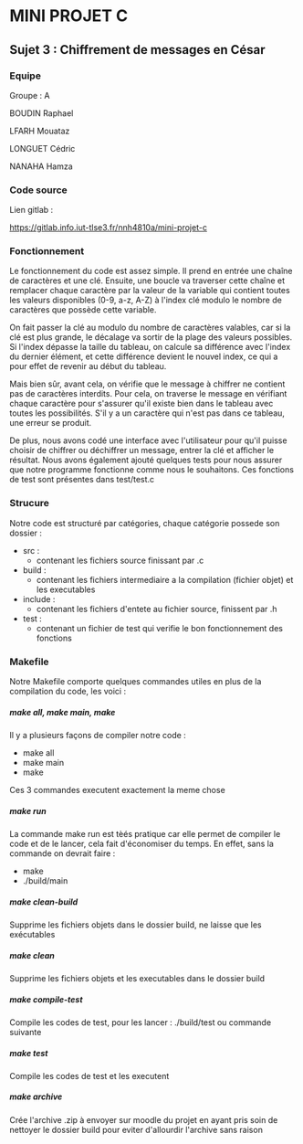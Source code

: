 # MINI PROJET C

## Sujet 3 : Chiffrement de messages en César

### Equipe

Groupe : A


BOUDIN Raphael

LFARH Mouataz

LONGUET Cédric

NANAHA Hamza

### Code source

Lien gitlab :

https://gitlab.info.iut-tlse3.fr/nnh4810a/mini-projet-c

### Fonctionnement

Le fonctionnement du code est assez simple. Il prend en entrée une chaîne de caractères et une clé. Ensuite, une boucle va traverser cette chaîne et remplacer chaque caractère par la valeur de la variable qui contient toutes les valeurs disponibles (0-9, a-z, A-Z) à l'index clé modulo le nombre de caractères que possède cette variable.

On fait passer la clé au modulo du nombre de caractères valables, car si la clé est plus grande, le décalage va sortir de la plage des valeurs possibles. Si l'index dépasse la taille du tableau, on calcule sa différence avec l'index du dernier élément, et cette différence devient le nouvel index, ce qui a pour effet de revenir au début du tableau.

Mais bien sûr, avant cela, on vérifie que le message à chiffrer ne contient pas de caractères interdits. Pour cela, on traverse le message en vérifiant chaque caractère pour s'assurer qu'il existe bien dans le tableau avec toutes les possibilités. S'il y a un caractère qui n'est pas dans ce tableau, une erreur se produit.

De plus, nous avons codé une interface avec l'utilisateur pour qu'il puisse choisir de chiffrer ou déchiffrer un message, entrer la clé et afficher le résultat.
Nous avons également ajouté quelques tests pour nous assurer que notre programme fonctionne comme nous le souhaitons. Ces fonctions de test sont présentes dans test/test.c

### Strucure

Notre code est structuré par catégories, chaque catégorie possede son dossier :

- src :
    + contenant les fichiers source finissant par .c
- build :
    + contenant les fichiers intermediaire a la compilation (fichier objet) et les executables
- include :
    + contenant les fichiers d'entete au fichier source, finissent par .h
- test :
    + contenant un fichier de test qui verifie le bon fonctionnement des fonctions

### Makefile

Notre Makefile comporte quelques commandes utiles en plus de la compilation du code, les voici :

##### make all, make main, make

Il y a plusieurs façons de compiler notre code :
- make all
- make main
- make

Ces 3 commandes executent exactement la meme chose

##### make run

La commande make run est tèés pratique car elle permet de compiler le code et de le lancer, cela fait d'économiser du temps. En effet, sans la commande on devrait faire :
- make
- ./build/main

##### make clean-build

Supprime les fichiers objets dans le dossier build, ne laisse que les exécutables

##### make clean

Supprime les fichiers objets et les executables dans le dossier build

##### make compile-test

Compile les codes de test, pour les lancer : ./build/test ou commande suivante

##### make test

Compile les codes de test et les executent

##### make archive

Crée l'archive .zip à envoyer sur moodle du projet en ayant pris soin de nettoyer le dossier build pour eviter d'allourdir l'archive sans raison